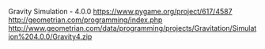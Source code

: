 Gravity Simulation - 4.0.0
https://www.pygame.org/project/617/4587
http://geometrian.com/programming/index.php
http://www.geometrian.com/data/programming/projects/Gravitation/Simulation%204.0.0/Gravity4.zip
